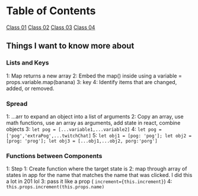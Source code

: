 # Table of Contents

[Class 01](class-01.md)
[Class 02](class-02.md)
[Class 03](class-03.md)
[Class 04](class-04.md)

## Things I want to know more about

### Lists and Keys

  1: Map returns a new array
  2: Embed the map() inside using a variable = props.variable.map(banana)
  3: key
  4: Identify items that are changed, added, or removed.

### Spread

  1: ...arr to expand an object into a list of arguments
  2: Copy an array, use math functions, use an array as arguments, add state in react, combine objects
  3: `let pog = [...variable1,...variable2]`
  4: `let pog = ['pog','extraPog',...twitchChat]`
  5: `let obj1 = [pog: 'pog']; let obj2 = [prog: 'prog']; let obj3 = [...obj1,...obj2, porg:'porg']`

### Functions between Components

  1: Step 1: Create function where the target state is
  2: map through array of states in app for the name that matches the name that was clicked. I did this a lot in 201 lol
  3: pass it like a prop ( `increment={this.increment}`)
  4: `this.props.increment(this.props.name)`
